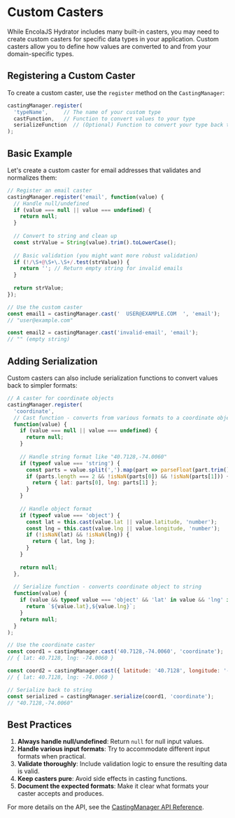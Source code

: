 # Custom Casters

While EncolaJS Hydrator includes many built-in casters, you may need to create custom casters for specific data types in your application. Custom casters allow you to define how values are converted to and from your domain-specific types.

## Registering a Custom Caster

To create a custom caster, use the `register` method on the `CastingManager`:

```javascript
castingManager.register(
  'typeName',     // The name of your custom type
  castFunction,   // Function to convert values to your type
  serializeFunction  // (Optional) Function to convert your type back to basic JS
);
```

## Basic Example

Let's create a custom caster for email addresses that validates and normalizes them:

```javascript
// Register an email caster
castingManager.register('email', function(value) {
  // Handle null/undefined
  if (value === null || value === undefined) {
    return null;
  }
  
  // Convert to string and clean up
  const strValue = String(value).trim().toLowerCase();
  
  // Basic validation (you might want more robust validation)
  if (!/\S+@\S+\.\S+/.test(strValue)) {
    return ''; // Return empty string for invalid emails
  }
  
  return strValue;
});

// Use the custom caster
const email1 = castingManager.cast('  USER@EXAMPLE.COM  ', 'email'); 
// "user@example.com"

const email2 = castingManager.cast('invalid-email', 'email');
// "" (empty string)
```

## Adding Serialization

Custom casters can also include serialization functions to convert values back to simpler formats:

```javascript
// A caster for coordinate objects
castingManager.register(
  'coordinate',
  // Cast function - converts from various formats to a coordinate object
  function(value) {
    if (value === null || value === undefined) {
      return null;
    }
    
    // Handle string format like "40.7128,-74.0060"
    if (typeof value === 'string') {
      const parts = value.split(',').map(part => parseFloat(part.trim()));
      if (parts.length === 2 && !isNaN(parts[0]) && !isNaN(parts[1])) {
        return { lat: parts[0], lng: parts[1] };
      }
    }
    
    // Handle object format
    if (typeof value === 'object') {
      const lat = this.cast(value.lat || value.latitude, 'number');
      const lng = this.cast(value.lng || value.longitude, 'number');
      if (!isNaN(lat) && !isNaN(lng)) {
        return { lat, lng };
      }
    }
    
    return null;
  },
  
  // Serialize function - converts coordinate object to string
  function(value) {
    if (value && typeof value === 'object' && 'lat' in value && 'lng' in value) {
      return `${value.lat},${value.lng}`;
    }
    return null;
  }
);

// Use the coordinate caster
const coord1 = castingManager.cast('40.7128,-74.0060', 'coordinate');
// { lat: 40.7128, lng: -74.0060 }

const coord2 = castingManager.cast({ latitude: '40.7128', longitude: '-74.0060' }, 'coordinate');
// { lat: 40.7128, lng: -74.0060 }

// Serialize back to string
const serialized = castingManager.serialize(coord1, 'coordinate');
// "40.7128,-74.0060"
```

## Best Practices

1. **Always handle null/undefined**: Return `null` for null input values.
2. **Handle various input formats**: Try to accommodate different input formats when practical.
3. **Validate thoroughly**: Include validation logic to ensure the resulting data is valid.
4. **Keep casters pure**: Avoid side effects in casting functions.
5. **Document the expected formats**: Make it clear what formats your caster accepts and produces.

For more details on the API, see the [CastingManager API Reference](../api/casting-manager.md). 